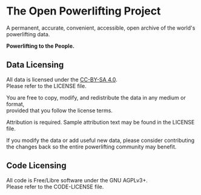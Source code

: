 # The Open Powerlifting Project

A permanent, accurate, convenient, accessible, open archive of the world's powerlifting data.

**Powerlifting to the People.**

## Data Licensing

All data is licensed under the <a href="http://creativecommons.org/licenses/by-sa/4.0/">CC-BY-SA 4.0</a>.<br/>
Please refer to the LICENSE file.

You are free to copy, modify, and redistribute the data in any medium or format,<br/>
provided that you follow the license terms.

Attribution is required. Sample attribution text may be found in the LICENSE file.

If you modify the data or add useful new data, please consider contributing<br/>
the changes back so the entire powerlifting community may benefit.

## Code Licensing

All code is Free/Libre software under the GNU AGPLv3+.<br/>
Please refer to the CODE-LICENSE file.
